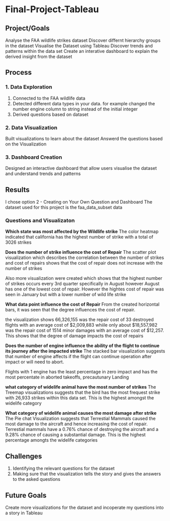 # Final-Project-Tableau

## Project/Goals
Analyse the FAA wildlife strikes dataset 
Discover differnt hierarchy groups in the dataset
Visualise the Dataset using Tableau
Discover trends and patterns within the data set
Create an interative dashboard to explain the derived insight from the dataset

## Process
### 1. Data Exploration
1. Connected to the FAA wildlife data
2. Detected different data types in your data. for example changed the number engine column to string instead of the initial integer
3. Derived questions based on dataset  

### 2. Data Visualization
Built visualizations to learn about the dataset
Answerd the questions based on the Visualization
 
### 3. Dashboard Creation
Designed an interactive dashboard that allow users visualise the dataset and understand trends and patterns

## Results

I chose option 2 - Creating on Your Own Question and Dashboard
The dataset used for this project is the faa_data_subset data



### Questions and Visualizaton
**Which state was most affected by the Wildlife strike**
 The color heatmap indicated that california has the highest number of strike with a total of 3026 strikes


**Does the number of strike influence the cost of Repair**
The scatter plot visualization which describes the correlation between the number of strikes and cost of repairs shows that the cost of repair does not increase with the number of strikes 

Also more visualization were created which shows that the highest number of strikes occurs every 3rd quarter specifically in August however August has one of the lowest cost of repair. However the hightes cost of repair was seen in January but with a lower number of wild life strike

**What data point influence the cost of Repair**
From the created horizontal bars, it was seen that the degree influences the cost of repair. 

the visualization shows 66,326,155 was the repair cost of 33 destroyed flights with an average cost of $2,009,883 whiile  only about $18,557,982 was the repair cost of 1514 minor damages  with an average cost of $12,257. This shows that the degree of damage impacts the cost of repairs

**Does the number of engine influence the ability of the flight to continue its journey after the impacted strike**
The stacked bar visualization suggests that number of engine affects if the flight can continue operation after impact or will  need to abort.

Flights with 1 engine has the least percentage in zero impact and has the most percentate in aborted takeoffs, precautunary Landing

**what category of widelife animal have the most number of strikes**
The Treemap visualizations suggests that the bird has the most frequest strike with 26,933 strikes within this data set. This is the highest amongst the widelife category

**What category of widelife animal causes the most damage after strike**
The Pie chat Visualization suggests that Terrestial Mammals caused the most damage to the aircraft and hence increasing the cost of repair. Terrestial mammals have a 0.76% chance of destroying the aircraft and a 9.28% chance of causing a substantial damage. This is the highest percentage amongts the widelife categories

## Challenges 
1. Identifying the relevant questions for the dataset
2. Making sure that the visualization tells the story and gives the answers to the asked questions


## Future Goals
Create more visualizations for the dataset and incoperate my questions into a story in Tableau
